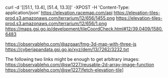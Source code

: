 curl -d '[[51.1, 13.4], [51.4, 13.3]]' -XPOST -H 'Content-Type: application/json' https://elevation.racemap.com/api
https://elevation-tiles-prod.s3.amazonaws.com/terrarium/12/656/1455.png
https://elevation-tiles-prod.s3.amazonaws.com/terrarium/12/656/1.png
https://maps.gsi.go.jp/development/tileCoordCheck.html#12/39.0409/1580.6483

https://observablehq.com/@azgaar/fmg-3d-map-with-three-js
https://cyberjapandata.gsi.go.jp/xyz/dem/13/7262/3232.txt


The following two links might be enough to get arbitrary images:
https://observablehq.com/@sw1227/reusable-2d-array-image-function
https://observablehq.com/@sw1227/fetch-elevation-tile]

